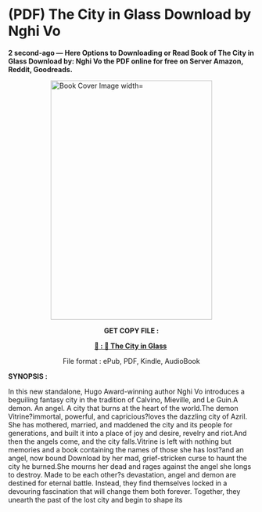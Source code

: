 # (PDF) The City in Glass Download by Nghi Vo

<p><strong>2 second-ago &mdash; Here Options to Downloading or Read Book of The City in Glass Download by: Nghi Vo the PDF online for free on Server Amazon, Reddit, Goodreads.</strong></p><p><a href="https://us.ebookarea.xyz/?book=209439468-the-city-in-glass"><img style="display: block; margin-left: auto; margin-right: auto;" src="https://i.gr-assets.com/images/S/compressed.photo.goodreads.com/books/1711550860l/209439468.jpg" alt="Book Cover Image width=" width="330" height="488" /></a></p><p style="text-align: center;"><strong>GET COPY FILE :</strong></p><p style="text-align: center;"><strong><a href="https://us.ebookarea.xyz/?book=209439468-the-city-in-glass" target="_blank" rel="noopener">📢 : 🔗 The City in Glass</a>&nbsp;</strong></p><p style="text-align: center;">File format : ePub, PDF, Kindle, AudioBook</p><p><strong>SYNOPSIS :</strong></p><p>In this new standalone, Hugo Award-winning author Nghi Vo introduces a beguiling fantasy city in the tradition of Calvino, Mieville, and Le Guin.A demon. An angel. A city that burns at the heart of the world.The demon Vitrine?immortal, powerful, and capricious?loves the dazzling city of Azril. She has mothered, married, and maddened the city and its people for generations, and built it into a place of joy and desire, revelry and riot.And then the angels come, and the city falls.Vitrine is left with nothing but memories and a book containing the names of those she has lost?and an angel, now bound Download by her mad, grief-stricken curse to haunt the city he burned.She mourns her dead and rages against the angel she longs to destroy. Made to be each other?s devastation, angel and demon are destined for eternal battle. Instead, they find themselves locked in a devouring fascination that will change them both forever. Together, they unearth the past of the lost city and begin to shape its </p>
